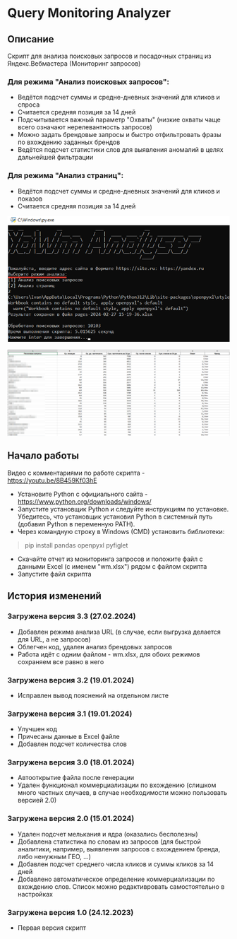 # Query Monitoring Analyzer

## Описание
Скрипт для анализа поисковых запросов и посадочных страниц из Яндекс.Вебмастера (Мониторинг запросов)
### Для режима "Анализ поисковых запросов":
* Ведётся подсчет суммы и средне-дневных значений для кликов и спроса
* Считается средняя позиция за 14 дней
* Подсчитывается важный параметр "Охваты" (низкие охваты чаще всего означают нерелевантность запросов)
* Можно задать брендовые запросы и быстро отфильтровать фразы по вхождению заданных брендов
* Ведётся подсчет статистики слов для выявления аномалий в целях дальнейшей фильтрации
### Для режима "Анализ страниц":
* Ведётся подсчет суммы и средне-дневных значений для кликов и показов
* Считается средняя позиция за 14 дней

![Окно программы](/images/demo.png)

![Результаты](/images/demo2.png)

## Начало работы
Видео с комментариями по работе скрипта - https://youtu.be/8B459Kf03hE  
  
* Установите Python с официального сайта - https://www.python.org/downloads/windows/
* Запустите установщик Python и следуйте инструкциям по установке. Убедитесь, что установщик установил Python в системный путь (добавил Python в переменную PATH).
* Через командную строку в Windows (CMD) установить библиотеки:
> pip install pandas openpyxl pyfiglet 
* Скачайте отчет из мониторинга запросов и положите файл с данными Excel (с именем "wm.xlsx") рядом с файлом скрипта
* Запустите файл скрипта

## История изменений
### Загружена версия 3.3 (27.02.2024)
* Добавлен режима анализа URL (в случае, если выгрузка делается для URL, а не запросов)
* Облегчен код, удален анализ брендовых запросов
* Работа идёт с одним файлом - wm.xlsx, для обоих режимов сохраняем все равно в него

### Загружена версия 3.2 (19.01.2024)
* Исправлен вывод пояснений на отдельном листе

### Загружена версия 3.1 (19.01.2024)
* Улучшен код
* Причесаны данные в Excel файле
* Добавлен подсчет количества слов

### Загружена версия 3.0 (18.01.2024)
* Автооткрытие файла после генерации
* Удален функционал коммерциализации по вхождению (слишком много частных случаев, в случае необходимости можно пользовать версией 2.0)

### Загружена версия 2.0 (15.01.2024)
* Удален подсчет мелькания и ядра (оказались бесполезны)
* Добавлена статистика по словам из запросов (для быстрой аналитики, например, выявления запросов с вхождением бренда, либо ненужным ГЕО, ...)
* Добавлен подсчет среднего числа кликов и суммы кликов за 14 дней
* Добавлено автоматическое определение коммерциализации по вхождению слов. Список можно редактивровать самостоятельно в настройках

### Загружена версия 1.0 (24.12.2023)
* Первая версия скрипт
